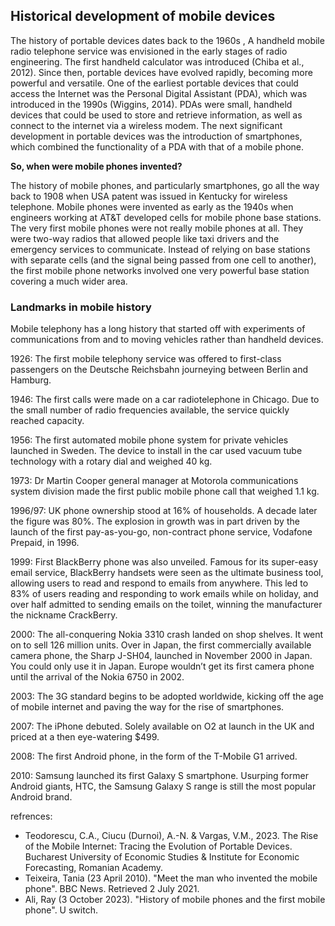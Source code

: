 ## Historical development of mobile devices

  The history of portable devices dates back to the 1960s , A handheld mobile radio telephone service was envisioned in the early stages of radio engineering. The first handheld calculator was introduced (Chiba et al., 2012). Since then, portable devices have evolved rapidly, becoming more powerful and versatile. One of the earliest portable devices that could access the Internet was the Personal Digital Assistant (PDA), which was introduced in the 1990s (Wiggins, 2014). PDAs were small, handheld devices that could be used to store and retrieve information, as well as connect to the internet via a wireless modem.
  The next significant development in portable devices was the introduction of smartphones, which combined the functionality of a PDA with that of a mobile phone.

  **So, when were mobile phones invented?**
  
  The history of mobile phones, and particularly smartphones, go all the way back to 1908 when USA patent was issued in Kentucky for wireless telephone.
  Mobile phones were invented as early as the 1940s when engineers working at AT&T developed cells for mobile phone base stations.
  The very first mobile phones were not really mobile phones at all. They were two-way radios that allowed people like taxi drivers and the emergency services to communicate.
  Instead of relying on base stations with separate cells (and the signal being passed from one cell to another), the first mobile phone networks involved one very powerful base station covering a much wider area.

  ### Landmarks in mobile history
  Mobile telephony has a long history that started off with experiments of communications from and to moving vehicles rather than handheld devices.

  1926: The first mobile telephony service was offered to first-class passengers on the Deutsche Reichsbahn journeying between Berlin and Hamburg.

  1946: The first calls were made on a car radiotelephone in Chicago. Due to the small number of radio frequencies available, the service quickly reached capacity.

  1956: The first automated mobile phone system for private vehicles launched in Sweden. The device to install in the car used vacuum tube technology with a rotary dial and weighed 40 kg.

  1973: Dr Martin Cooper general manager at Motorola communications system division made the first public mobile phone call that weighed 1.1 kg.

  1996/97: UK phone ownership stood at 16% of households. A decade later the figure was 80%. The explosion in growth was in part driven by the launch of the first pay-as-you-go, non-contract phone service, Vodafone Prepaid, in 1996.

  1999: First BlackBerry phone was also unveiled. Famous for its super-easy email service, BlackBerry handsets were seen as the ultimate business tool, allowing users to read and respond to emails from anywhere. This led to 83% of users reading and responding to work emails while on holiday, and over half admitted to sending emails on the toilet, winning the manufacturer the nickname CrackBerry.

  2000: The all-conquering Nokia 3310 crash landed on shop shelves. It went on to sell 126 million units. Over in Japan, the first commercially available camera phone, the Sharp J-SH04, launched in November 2000 in Japan. You could only use it in Japan. Europe wouldn’t get its first camera phone until the arrival of the Nokia 6750 in 2002.

  2003: The 3G standard begins to be adopted worldwide, kicking off the age of mobile internet and paving the way for the rise of smartphones.

  2007: The iPhone debuted. Solely available on O2 at launch in the UK and priced at a then eye-watering $499.

  2008: The first Android phone, in the form of the T-Mobile G1 arrived. 

  2010: Samsung launched its first Galaxy S smartphone. Usurping former Android giants, HTC, the Samsung Galaxy S range is still the most popular Android brand. 

refrences:
- Teodorescu, C.A., Ciucu (Durnoi), A.-N. & Vargas, V.M., 2023. The Rise of the Mobile Internet: Tracing the Evolution of Portable Devices. Bucharest University of Economic Studies & Institute for Economic Forecasting, Romanian Academy.
- Teixeira, Tania (23 April 2010). "Meet the man who invented the mobile phone". BBC News. Retrieved 2 July 2021.
- Ali, Ray (3 October 2023). "History of mobile phones and the first mobile phone". U switch.
